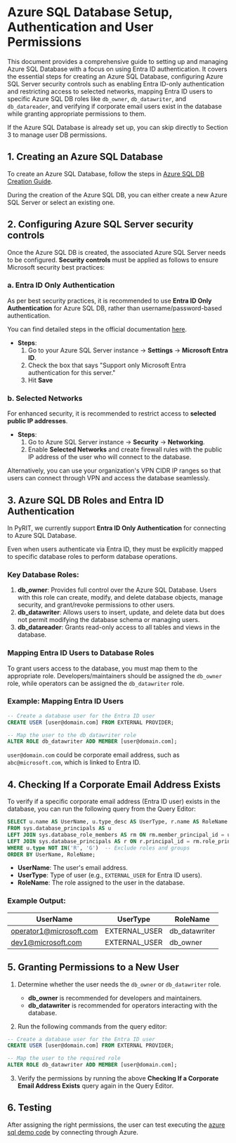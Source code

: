 
# Azure SQL Database Setup, Authentication and User Permissions

This document provides a comprehensive guide to setting up and managing Azure SQL Database with a focus on using Entra ID authentication. It covers the essential steps for creating an Azure SQL Database, configuring Azure SQL Server security controls such as enabling Entra ID-only authentication and restricting access to selected networks, mapping Entra ID users to specific Azure SQL DB roles like `db_owner`, `db_datawriter`, and `db_datareader`, and verifying if corporate email users exist in the database while granting appropriate permissions to them.

If the Azure SQL Database is already set up, you can skip directly to Section 3 to manage user DB permissions.

## 1. Creating an Azure SQL Database

To create an Azure SQL Database, follow the steps in [Azure SQL DB Creation Guide](https://learn.microsoft.com/en-us/azure/azure-sql/database/authentication-azure-ad-only-authentication?view=azuresql&tabs=azure-cli).

During the creation of the Azure SQL DB, you can either create a new Azure SQL Server or select an existing one.

## 2. Configuring Azure SQL Server security controls

Once the Azure SQL DB is created, the associated Azure SQL Server needs to be configured. **Security controls** must be applied as follows to ensure Microsoft security best practices:

### a. Entra ID Only Authentication

As per best security practices, it is recommended to use **Entra ID Only Authentication** for Azure SQL DB, rather than username/password-based authentication.

You can find detailed steps in the official documentation [here](https://learn.microsoft.com/en-us/azure/azure-sql/database/authentication-azure-ad-only-authentication?view=azuresql&tabs=azure-cli).

- **Steps**:
  1. Go to your Azure SQL Server instance -> **Settings** -> **Microsoft Entra ID**.
  2. Check the box that says "Support only Microsoft Entra authentication for this server."
  3. Hit **Save**

### b. Selected Networks

For enhanced security, it is recommended to restrict access to **selected public IP addresses**.

- **Steps**:
  1. Go to Azure SQL Server instance -> **Security** -> **Networking**.
  2. Enable **Selected Networks** and create firewall rules with the public IP address of the user who will connect to the database.

Alternatively, you can use your organization's VPN CIDR IP ranges so that users can connect through VPN and access the database seamlessly.

## 3. Azure SQL DB Roles and Entra ID Authentication

In PyRIT, we currently support **Entra ID Only Authentication** for connecting to Azure SQL Database.

Even when users authenticate via Entra ID, they must be explicitly mapped to specific database roles to perform database operations.

### Key Database Roles:

1. **db_owner**: Provides full control over the Azure SQL Database. Users with this role can create, modify, and delete database objects, manage security, and grant/revoke permissions to other users.
2. **db_datawriter**: Allows users to insert, update, and delete data but does not permit modifying the database schema or managing users.
3. **db_datareader**: Grants read-only access to all tables and views in the database.

### Mapping Entra ID Users to Database Roles

To grant users access to the database, you must map them to the appropriate role. Developers/maintainers should be assigned the `db_owner` role, while operators can be assigned the `db_datawriter` role.

### Example: Mapping Entra ID Users

```sql
-- Create a database user for the Entra ID user
CREATE USER [user@domain.com] FROM EXTERNAL PROVIDER;

-- Map the user to the db_datawriter role
ALTER ROLE db_datawriter ADD MEMBER [user@domain.com];
```

`user@domain.com` could be corporate email address, such as `abc@microsoft.com`, which is linked to Entra ID.

## 4. Checking If a Corporate Email Address Exists

To verify if a specific corporate email address (Entra ID user) exists in the database, you can run the following query from the Query Editor:

```sql
SELECT u.name AS UserName, u.type_desc AS UserType, r.name AS RoleName
FROM sys.database_principals AS u
LEFT JOIN sys.database_role_members AS rm ON rm.member_principal_id = u.principal_id
LEFT JOIN sys.database_principals AS r ON r.principal_id = rm.role_principal_id
WHERE u.type NOT IN('R', 'G')  -- Exclude roles and groups
ORDER BY UserName, RoleName;
```

- **UserName**: The user's email address.
- **UserType**: Type of user (e.g., `EXTERNAL_USER` for Entra ID users).
- **RoleName**: The role assigned to the user in the database.

### Example Output:

| UserName           | UserType      | RoleName    |
|--------------------|---------------|-------------|
| operator1@microsoft.com    | EXTERNAL_USER | db_datawriter |
| dev1@microsoft.com  | EXTERNAL_USER      | db_owner  |

## 5. Granting Permissions to a New User

1. Determine whether the user needs the `db_owner` or `db_datawriter` role.
   - **db_owner** is recommended for developers and maintainers.
   - **db_datawriter** is recommended for operators interacting with the database.

2. Run the following commands from the query editor:

```sql
-- Create a database user for the Entra ID user
CREATE USER [user@domain.com] FROM EXTERNAL PROVIDER;

-- Map the user to the required role
ALTER ROLE db_datawriter ADD MEMBER [user@domain.com];
```

3. Verify the permissions by running the above **Checking If a Corporate Email Address Exists** query again in the Query Editor.

## 6. Testing

After assigning the right permissions, the user can test executing the [azure sql demo code](../code/memory/6_azure_sql_memory.ipynb) by connecting through Azure.
